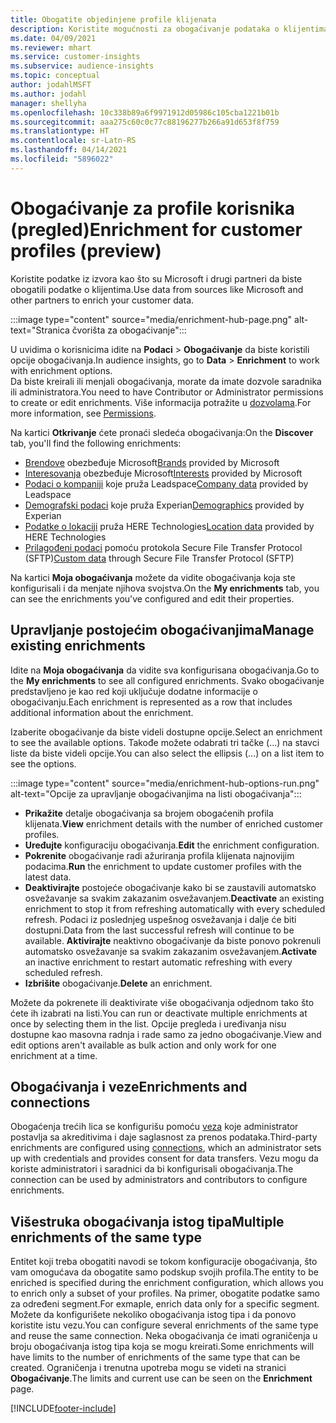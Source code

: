 ```yaml
---
title: Obogatite objedinjene profile klijenata
description: Koristite mogućnosti za obogaćivanje podataka o klijentima.
ms.date: 04/09/2021
ms.reviewer: mhart
ms.service: customer-insights
ms.subservice: audience-insights
ms.topic: conceptual
author: jodahlMSFT
ms.author: jodahl
manager: shellyha
ms.openlocfilehash: 10c338b89a6f9971912d05986c105cba1221b01b
ms.sourcegitcommit: aaa275c60c0c77c88196277b266a91d653f8f759
ms.translationtype: HT
ms.contentlocale: sr-Latn-RS
ms.lasthandoff: 04/14/2021
ms.locfileid: "5896022"
---
```

# <a name="enrichment-for-customer-profiles-preview"></a><span data-ttu-id="12903-103">Obogaćivanje za profile korisnika (pregled)</span><span class="sxs-lookup"><span data-stu-id="12903-103">Enrichment for customer profiles (preview)</span></span>

<span data-ttu-id="12903-104">Koristite podatke iz izvora kao što su Microsoft i drugi partneri da biste obogatili podatke o klijentima.</span><span class="sxs-lookup"><span data-stu-id="12903-104">Use data from sources like Microsoft and other partners to enrich your customer data.</span></span>

:::image type="content" source="media/enrichment-hub-page.png" alt-text="Stranica čvorišta za obogaćivanje":::

<span data-ttu-id="12903-106">U uvidima o korisnicima idite na **Podaci** > **Obogaćivanje** da biste koristili opcije obogaćivanja.</span><span class="sxs-lookup"><span data-stu-id="12903-106">In audience insights, go to **Data** > **Enrichment** to work with enrichment options.</span></span>    
<span data-ttu-id="12903-107">Da biste kreirali ili menjali obogaćivanja, morate da imate dozvole saradnika ili administratora.</span><span class="sxs-lookup"><span data-stu-id="12903-107">You need to have Contributor or Administrator permissions to create or edit enrichments.</span></span> <span data-ttu-id="12903-108">Više informacija potražite u [dozvolama](permissions.md).</span><span class="sxs-lookup"><span data-stu-id="12903-108">For more information, see [Permissions](permissions.md).</span></span>

<span data-ttu-id="12903-109">Na kartici **Otkrivanje** ćete pronaći sledeća obogaćivanja:</span><span class="sxs-lookup"><span data-stu-id="12903-109">On the **Discover** tab, you'll find the following enrichments:</span></span>

- <span data-ttu-id="12903-110">[Brendove](enrichment-microsoft.md) obezbeđuje Microsoft</span><span class="sxs-lookup"><span data-stu-id="12903-110">[Brands](enrichment-microsoft.md) provided by Microsoft</span></span>
- <span data-ttu-id="12903-111">[Interesovanja](enrichment-microsoft.md) obezbeđuje Microsoft</span><span class="sxs-lookup"><span data-stu-id="12903-111">[Interests](enrichment-microsoft.md) provided by Microsoft</span></span>
- <span data-ttu-id="12903-112">[Podaci o kompaniji](enrichment-leadspace.md) koje pruža Leadspace</span><span class="sxs-lookup"><span data-stu-id="12903-112">[Company data](enrichment-leadspace.md) provided by Leadspace</span></span>
- <span data-ttu-id="12903-113">[Demografski podaci](enrichment-experian.md) koje pruža Experian</span><span class="sxs-lookup"><span data-stu-id="12903-113">[Demographics](enrichment-experian.md) provided by Experian</span></span>
- <span data-ttu-id="12903-114">[Podatke o lokaciji](enrichment-here.md) pruža HERE Technologies</span><span class="sxs-lookup"><span data-stu-id="12903-114">[Location data](enrichment-here.md) provided by HERE Technologies</span></span>
- <span data-ttu-id="12903-115">[Prilagođeni podaci](enrichment-SFTP-custom-import.md) pomoću protokola Secure File Transfer Protocol (SFTP)</span><span class="sxs-lookup"><span data-stu-id="12903-115">[Custom data](enrichment-SFTP-custom-import.md) through Secure File Transfer Protocol (SFTP)</span></span>

<span data-ttu-id="12903-116">Na kartici **Moja obogaćivanja** možete da vidite obogaćivanja koja ste konfigurisali i da menjate njihova svojstva.</span><span class="sxs-lookup"><span data-stu-id="12903-116">On the **My enrichments** tab, you can see the enrichments you've configured and edit their properties.</span></span>

## <a name="manage-existing-enrichments"></a><span data-ttu-id="12903-117">Upravljanje postojećim obogaćivanjima</span><span class="sxs-lookup"><span data-stu-id="12903-117">Manage existing enrichments</span></span>

<span data-ttu-id="12903-118">Idite na **Moja obogaćivanja** da vidite sva konfigurisana obogaćivanja.</span><span class="sxs-lookup"><span data-stu-id="12903-118">Go to the **My enrichments** to see all configured enrichments.</span></span> <span data-ttu-id="12903-119">Svako obogaćivanje predstavljeno je kao red koji uključuje dodatne informacije o obogaćivanju.</span><span class="sxs-lookup"><span data-stu-id="12903-119">Each enrichment is represented as a row that includes additional information about the enrichment.</span></span>

<span data-ttu-id="12903-120">Izaberite obogaćivanje da biste videli dostupne opcije.</span><span class="sxs-lookup"><span data-stu-id="12903-120">Select an enrichment to see the available options.</span></span> <span data-ttu-id="12903-121">Takođe možete odabrati tri tačke (...) na stavci liste da biste videli opcije.</span><span class="sxs-lookup"><span data-stu-id="12903-121">You can also select the ellipsis (...) on a list item to see the options.</span></span>

:::image type="content" source="media/enrichment-hub-options-run.png" alt-text="Opcije za upravljanje obogaćivanjima na listi obogaćivanja":::

- <span data-ttu-id="12903-123">**Prikažite** detalje obogaćivanja sa brojem obogaćenih profila klijenata.</span><span class="sxs-lookup"><span data-stu-id="12903-123">**View** enrichment details with the number of enriched customer profiles.</span></span>
- <span data-ttu-id="12903-124">**Uređujte** konfiguraciju obogaćivanja.</span><span class="sxs-lookup"><span data-stu-id="12903-124">**Edit** the enrichment configuration.</span></span>
- <span data-ttu-id="12903-125">**Pokrenite** obogaćivanje radi ažuriranja profila klijenata najnovijim podacima.</span><span class="sxs-lookup"><span data-stu-id="12903-125">**Run** the enrichment to update customer profiles with the latest data.</span></span>
- <span data-ttu-id="12903-126">**Deaktivirajte** postojeće obogaćivanje kako bi se zaustavili automatsko osvežavanje sa svakim zakazanim osvežavanjem.</span><span class="sxs-lookup"><span data-stu-id="12903-126">**Deactivate** an existing enrichment to stop it from refreshing automatically with every scheduled refresh.</span></span> <span data-ttu-id="12903-127">Podaci iz poslednjeg uspešnog osvežavanja i dalje će biti dostupni.</span><span class="sxs-lookup"><span data-stu-id="12903-127">Data from the last successful refresh will continue to be available.</span></span> <span data-ttu-id="12903-128">**Aktivirajte** neaktivno obogaćivanje da biste ponovo pokrenuli automatsko osvežavanje sa svakim zakazanim osvežavanjem.</span><span class="sxs-lookup"><span data-stu-id="12903-128">**Activate** an inactive enrichment to restart automatic refreshing with every scheduled refresh.</span></span>
- <span data-ttu-id="12903-129">**Izbrišite** obogaćivanje.</span><span class="sxs-lookup"><span data-stu-id="12903-129">**Delete** an enrichment.</span></span>

<span data-ttu-id="12903-130">Možete da pokrenete ili deaktivirate više obogaćivanja odjednom tako što ćete ih izabrati na listi.</span><span class="sxs-lookup"><span data-stu-id="12903-130">You can run or deactivate multiple enrichments at once by selecting them in the list.</span></span> <span data-ttu-id="12903-131">Opcije pregleda i uređivanja nisu dostupne kao masovna radnja i rade samo za jedno obogaćivanje.</span><span class="sxs-lookup"><span data-stu-id="12903-131">View and edit options aren't available as bulk action and only work for one enrichment at a time.</span></span>

## <a name="enrichments-and-connections"></a><span data-ttu-id="12903-132">Obogaćivanja i veze</span><span class="sxs-lookup"><span data-stu-id="12903-132">Enrichments and connections</span></span>

<span data-ttu-id="12903-133">Obogaćenja trećih lica se konfigurišu pomoću [veza](connections.md) koje administrator postavlja sa akreditivima i daje saglasnost za prenos podataka.</span><span class="sxs-lookup"><span data-stu-id="12903-133">Third-party enrichments are configured using [connections](connections.md), which an administrator sets up with credentials and provides consent for data transfers.</span></span> <span data-ttu-id="12903-134">Vezu mogu da koriste administratori i saradnici da bi konfigurisali obogaćivanja.</span><span class="sxs-lookup"><span data-stu-id="12903-134">The connection can be used by administrators and contributors to configure enrichments.</span></span>  

## <a name="multiple-enrichments-of-the-same-type"></a><span data-ttu-id="12903-135">Višestruka obogaćivanja istog tipa</span><span class="sxs-lookup"><span data-stu-id="12903-135">Multiple enrichments of the same type</span></span>

<span data-ttu-id="12903-136">Entitet koji treba obogatiti navodi se tokom konfiguracije obogaćivanja, što vam omogućava da obogatite samo podskup svojih profila.</span><span class="sxs-lookup"><span data-stu-id="12903-136">The entity to be enriched is specified during the enrichment configuration, which allows you to enrich only a subset of your profiles.</span></span> <span data-ttu-id="12903-137">Na primer, obogatite podatke samo za određeni segment.</span><span class="sxs-lookup"><span data-stu-id="12903-137">For exmaple, enrich data only for a specific segment.</span></span> <span data-ttu-id="12903-138">Možete da konfigurišete nekoliko obogaćivanja istog tipa i da ponovo koristite istu vezu.</span><span class="sxs-lookup"><span data-stu-id="12903-138">You can configure several enrichments of the same type and reuse the same connection.</span></span> <span data-ttu-id="12903-139">Neka obogaćivanja će imati ograničenja u broju obogaćivanja istog tipa koja se mogu kreirati.</span><span class="sxs-lookup"><span data-stu-id="12903-139">Some enrichments will have limits to the number of enrichments of the same type that can be created.</span></span> <span data-ttu-id="12903-140">Ograničenja i trenutna upotreba mogu se videti na stranici **Obogaćivanje**.</span><span class="sxs-lookup"><span data-stu-id="12903-140">The limits and current use can be seen on the **Enrichment** page.</span></span>

[!INCLUDE[footer-include](../includes/footer-banner.md)]
